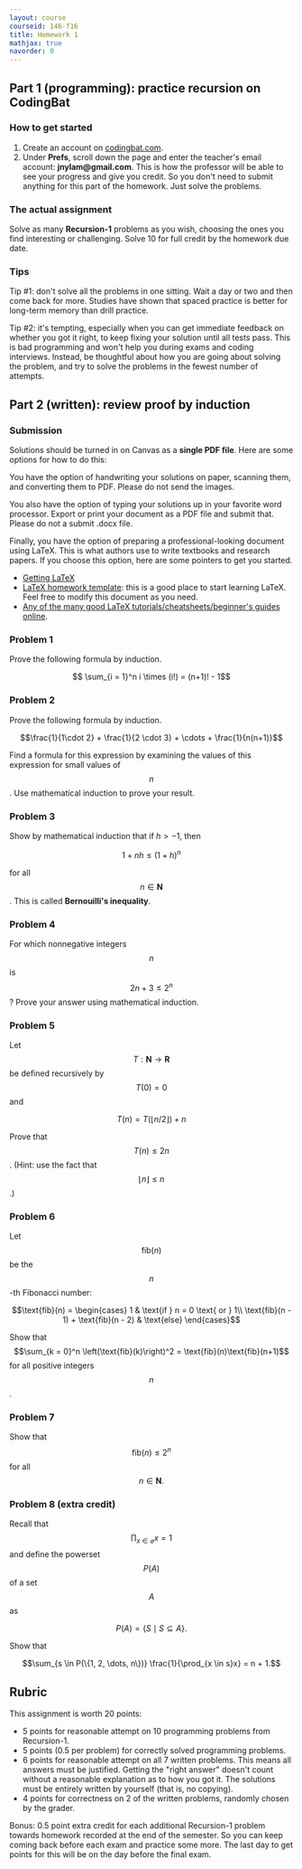 ```yaml
---
layout: course
courseid: 146-f16
title: Homework 1
mathjax: true
navorder: 0
---
```


## Part 1 (programming): practice recursion on CodingBat

### How to get started

1. Create an account on [codingbat.com](//codingbat.com).
2. Under __Prefs__, scroll down the page and enter the teacher's email account: __jnylam@gmail.com__. This is how the professor will be able to see your progress and give you credit. So you don't need to submit anything for this part of the homework. Just solve the problems.

### The actual assignment

Solve as many __Recursion-1__ problems as you wish, choosing the ones you find interesting or challenging. Solve 10 for full credit by the homework due date.

### Tips

Tip #1: don't solve all the problems in one sitting. Wait a day or two and then come back for more. Studies have shown that spaced practice is better for long-term memory than drill practice.

Tip #2: it's tempting, especially when you can get immediate feedback on whether you got it right, to keep fixing your solution until all tests pass. This is bad programming and won't help you during exams and coding interviews. Instead, be thoughtful about how you are going about solving the problem, and try to solve the problems in the fewest number of attempts.

## Part 2 (written): review proof by induction

### Submission

Solutions should be turned in on Canvas as a __single PDF file__. Here are some options for how to do this:

You have the option of handwriting your solutions on paper, scanning them, and converting them to PDF. Please do not send the images.

You also have the option of typing your solutions up in your favorite word processor. Export or print your document as a PDF file and submit that. Please do not a submit .docx file.

Finally, you have the option of preparing a professional-looking document using LaTeX. This is what authors use to write textbooks and research papers. If you choose this option, here are some pointers to get you started.

* [Getting LaTeX](https://www.latex-project.org/get/)
* [LaTeX homework template](http://www.jennylam.cc/assets/template.zip): this is a good place to start learning LaTeX. Feel free to modify this document as you need.
* [Any of the many good LaTeX tutorials/cheatsheets/beginner's guides online](https://lmddgtfy.net/?q=Latex%20quickstart).

### Problem 1
Prove the following formula by induction.

$$ \sum_{i = 1}^n i \times (i!) = (n+1)! - 1$$

### Problem 2

Prove the following formula by induction.

$$\frac{1}{1\cdot 2} + \frac{1}{2 \cdot 3} + \cdots + \frac{1}{n(n+1)}$$

Find a formula for this expression by examining the values of this expression for small values of $$n$$. Use mathematical induction to prove your result.

### Problem 3

Show by mathematical induction that if $h > -1$, then

$$1 + nh \leq (1+h)^n$$

for all $$n \in \mathbf{N}$$. This is called __Bernouilli's inequality__.

### Problem 4

For which nonnegative integers $$n$$ is $$2n + 3 \leq 2^n$$? Prove your answer using mathematical induction.

### Problem 5

Let $$T: \mathbf{N} \to \mathbf{R}$$ be defined recursively by $$T(0) = 0$$ and

$$T(n) = T(\lfloor n/2\rfloor) + n$$

Prove that $$T(n) \leq 2n$$. (Hint: use the fact that $$\lfloor n \rfloor \leq n$$.)

### Problem 6

Let $$\text{fib}(n)$$ be the $$n$$-th Fibonacci number:

$$\text{fib}(n) = \begin{cases}
1 & \text{if } n = 0 \text{ or } 1\\
\text{fib}(n - 1) + \text{fib}(n - 2) & \text{else}
\end{cases}$$

Show that $$\sum_{k = 0}^n \left(\text{fib}(k)\right)^2 = \text{fib}(n)\text{fib}(n+1)$$ for all positive integers $$n$$.  

### Problem 7

Show that $$\text{fib}(n) \leq 2^n$$ for all $$n \in \mathbf{N}.$$  

### Problem 8 (extra credit)

Recall that $$\displaystyle \prod_{x \in \varnothing} x = 1$$ and define the powerset $$P(A)$$ of a set $$A$$ as

$$P(A) = \{ S \mid S \subseteq A \}.$$

Show that

$$\sum_{s \in P(\{1, 2, \dots, n\})} \frac{1}{\prod_{x \in s}x} = n + 1.$$

## Rubric

This assignment is worth 20 points:

* 5 points for reasonable attempt on 10 programming problems from Recursion-1.
* 5 points (0.5 per problem) for correctly solved programming problems.
* 6 points for reasonable attempt on all 7  written problems. This means all answers must be justified. Getting the "right answer" doesn't count without a reasonable explanation as to how you got it. The solutions must be entirely written by yourself (that is, no copying).
* 4 points for correctness on 2 of the written problems, randomly chosen by the grader.

Bonus: 0.5 point extra credit for each additional Recursion-1 problem towards homework recorded at the end of the semester. So you can keep coming back before each exam and practice some more. The last day to get points for this will be on the day before the final exam.
